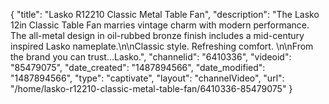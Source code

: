 {
    "title": "Lasko R12210 Classic Metal Table Fan",
    "description": "The Lasko 12in Classic Table Fan marries vintage charm with modern performance. The all-metal design in oil-rubbed bronze finish includes a mid-century inspired Lasko nameplate.\n\nClassic style. Refreshing comfort. \n\nFrom the brand you can trust...Lasko.",
    "channelid": "6410336",
    "videoid": "85479075",
    "date_created": "1487894566",
    "date_modified": "1487894566",
    "type": "captivate",
    "layout": "channelVideo",
    "url": "\/home\/lasko-r12210-classic-metal-table-fan\/6410336-85479075"
}
